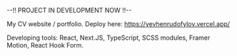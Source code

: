 --!! PROJECT IN DEVELOPMENT NOW !!--

My CV website / portfolio.
Deploy here: https://yevhenrudofylov.vercel.app/

Developing tools: React, Next.JS, TypeScript, SCSS modules, Framer Motion, React Hook Form.
